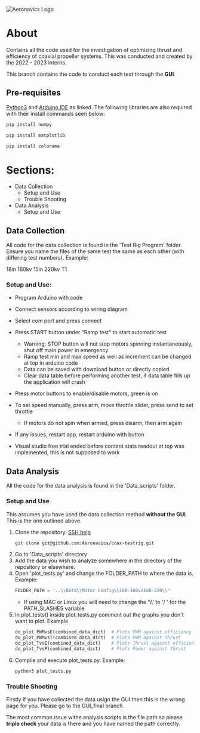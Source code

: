 ![Aeronavics Logo](https://search.therobotreport.com/wp-content/uploads/2020/07/Aeronavics-Droidworx-NZ-334637.png)

# About
Contains all the code used for the investigation of optimizing thrust and efficiency of coaxial propeller systems. This was conducted and created by the 2022 - 2023 interns.

This branch contains the code to conduct each test through the **GUI**.

## Pre-requisites
[Python3](https://www.python.org/) and [Arduino IDE](https://www.arduino.cc/en/software) as linked. The following libraries are also required with their install commands seen below:

<!-- Libraries to install -->
```bash
pip install numpy
```

```bash
pip install matplotlib
```

```bash
pip install colorama
```

# Sections:
- Data Collection
  - Setup and Use 
  - Trouble Shooting
- Data Analysis 
  - Setup and Use

## Data Collection
All code for the data collection is found in the 'Test Rig Program' folder. Ensure you name the files of the same test the same as each other (with differing test numbers). Example:

18in 160kv 15in 220kv T1

### Setup and Use:

- Program Arduino with code
- Connect sensors according to wiring diagram
- Select com port and press connect
- Press START button under "Ramp test" to start automatic test
  - Warning: STOP button will not stop motors spinning instantaneously, shut off main power in emergency
  - Ramp test min and max speed as well as increment can be changed at top in arduino code
  - Data can be saved with download button or directly copied
  - Clear data table before performing another test, if data table fills up the application will crash
- Press motor buttons to enable/disable motors, green is on
- To set speed manually, press arm, move throttle slider, press send to set throttle
  - If motors do not spin when armed, press disarm, then arm again

- If any issues, restart app, restart arduino with button

- Visual studio free trial ended before contant stats readout at top was implemented, this is not supposed to work

## Data Analysis

All the code for the data analysis is found in the 'Data_scripts' folder.

### Setup and Use
This assumes you have used the data collection method **without the GUI**. This is the one outlined above.
1. Clone the repository. [SSH help](https://docs.github.com/en/authentication/connecting-to-github-with-ssh/generating-a-new-ssh-key-and-adding-it-to-the-ssh-agent)
   ```bash
   git clone git@github.com:Aeronavics/coax-testrig.git
   ```
2. Go to 'Data_scripts' directory
3. Add the data you wish to analyze somewhere in the directory of the repository or elsewhere.
4. Open 'plot_tests.py' and change the FOLDER_PATH to where the data is. Example:
    ```python
    FOLDER_PATH = '..\\Data\\Motor Config\\160-160vs160-220\\'  
    ```
    - If using MAC or Linux you will need to change the '\\\\' to '/ ' for the PATH_SLASHES variable
5. In plot_tests() inside plot_tests.py comment out the graphs you don't want to plot. Example
    ```python
    do_plot_PWMvsE(combined_data_dict)  # Plots PWM against efficiency
    do_plot_PWMvsT(combined_data_dict)  # Plots PWM against Thrust
    do_plot_TvsE(combined_data_dict)    # Plots Thrust against efficiency
    do_plot_TvsP(combined_data_dict)    # Plots Power against Thrust
6. Compile and execute plot_tests.py. Example:
   ```bash
   python3 plot_tests.py
    ```
### Trouble Shooting

Firstly if you have collected the data usign the GUI then this is the wrong page for you. Please go to the GUI_final branch.

The most common issue withe analysis scripts is the file path so please **triple check** your data is there and you have named the path correctly.

